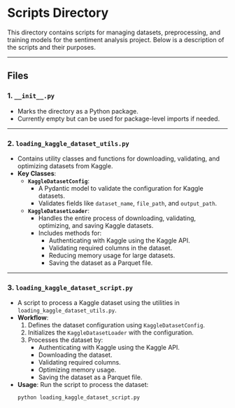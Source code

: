 # Scripts Directory

This directory contains scripts for managing datasets, preprocessing, and training models for the sentiment analysis project. Below is a description of the scripts and their purposes.

---

## **Files**

### 1. `__init__.py`
- Marks the directory as a Python package.
- Currently empty but can be used for package-level imports if needed.

---

### 2. `loading_kaggle_dataset_utils.py`
- Contains utility classes and functions for downloading, validating, and optimizing datasets from Kaggle.
- **Key Classes**:
  - **`KaggleDatasetConfig`**:
    - A Pydantic model to validate the configuration for Kaggle datasets.
    - Validates fields like `dataset_name`, `file_path`, and `output_path`.
  - **`KaggleDatasetLoader`**:
    - Handles the entire process of downloading, validating, optimizing, and saving Kaggle datasets.
    - Includes methods for:
      - Authenticating with Kaggle using the Kaggle API.
      - Validating required columns in the dataset.
      - Reducing memory usage for large datasets.
      - Saving the dataset as a Parquet file.

---

### 3. `loading_kaggle_dataset_script.py`
- A script to process a Kaggle dataset using the utilities in `loading_kaggle_dataset_utils.py`.
- **Workflow**:
  1. Defines the dataset configuration using `KaggleDatasetConfig`.
  2. Initializes the `KaggleDatasetLoader` with the configuration.
  3. Processes the dataset by:
     - Authenticating with Kaggle using the Kaggle API.
     - Downloading the dataset.
     - Validating required columns.
     - Optimizing memory usage.
     - Saving the dataset as a Parquet file.
- **Usage**:
  Run the script to process the dataset:
  ```bash
  python loading_kaggle_dataset_script.py
  ```
